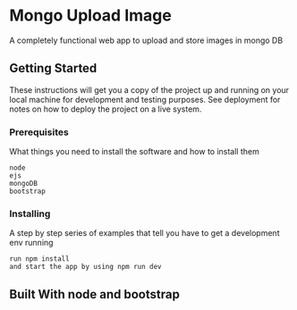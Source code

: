 # Mongo Upload Image

A completely functional web app to upload and store images in mongo DB

## Getting Started

These instructions will get you a copy of the project up and running on your local machine for development and testing purposes. See deployment for notes on how to deploy the project on a live system.

### Prerequisites

What things you need to install the software and how to install them

```
node
ejs
mongoDB
bootstrap
```

### Installing

A step by step series of examples that tell you have to get a development env running


```
run npm install 
and start the app by using npm run dev

```



<!-- End with an example of getting some data out of the system or using it for a little demo -->

<!-- ## Running the tests

Explain how to run the automated tests for this system

### Break down into end to end tests

Explain what these tests test and why

```
Give an example
```

### And coding style tests

Explain what these tests test and why

```
Give an example
```
 -->
<!-- ## Deployment

 -->

## Built With node and bootstrap

<!-- 
## Contributing


## Versioning



## Authors


## License


## Acknowledgments -->



